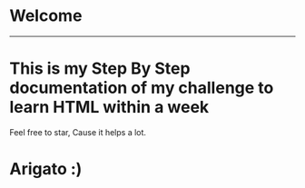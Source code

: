 # Welcome
---
<!-- ... -->
# This is my Step By Step documentation of my challenge to learn HTML within a week
Feel free to star, Cause it helps a lot.
  
# Arigato :)
